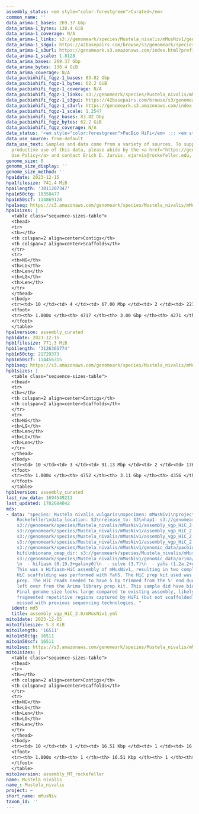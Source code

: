 ```yaml
---
assembly_status: <em style="color:forestgreen">Curated</em>
common_name: ''
data_arima-1_bases: 269.37 Gbp
data_arima-1_bytes: 138.4 GiB
data_arima-1_coverage: N/A
data_arima-1_links: s3://genomeark/species/Mustela_nivalis/mMusNiv1/genomic_data/arima/<br>
data_arima-1_s3gui: https://42basepairs.com/browse/s3/genomeark/species/Mustela_nivalis/mMusNiv1/genomic_data/arima/
data_arima-1_s3url: https://genomeark.s3.amazonaws.com/index.html?prefix=species/Mustela_nivalis/mMusNiv1/genomic_data/arima/
data_arima-1_scale: 1.8128
data_arima_bases: 269.37 Gbp
data_arima_bytes: 138.4 GiB
data_arima_coverage: N/A
data_pacbiohifi_fqgz-1_bases: 83.82 Gbp
data_pacbiohifi_fqgz-1_bytes: 62.2 GiB
data_pacbiohifi_fqgz-1_coverage: N/A
data_pacbiohifi_fqgz-1_links: s3://genomeark/species/Mustela_nivalis/mMusNiv1/genomic_data/pacbio_hifi/<br>
data_pacbiohifi_fqgz-1_s3gui: https://42basepairs.com/browse/s3/genomeark/species/Mustela_nivalis/mMusNiv1/genomic_data/pacbio_hifi/
data_pacbiohifi_fqgz-1_s3url: https://genomeark.s3.amazonaws.com/index.html?prefix=species/Mustela_nivalis/mMusNiv1/genomic_data/pacbio_hifi/
data_pacbiohifi_fqgz-1_scale: 1.2547
data_pacbiohifi_fqgz_bases: 83.82 Gbp
data_pacbiohifi_fqgz_bytes: 62.2 GiB
data_pacbiohifi_fqgz_coverage: N/A
data_status: '<em style="color:forestgreen">PacBio HiFi</em> ::: <em style="color:forestgreen">Arima</em>'
data_use_source: from-default
data_use_text: Samples and data come from a variety of sources. To support fair and
  productive use of this data, please abide by the <a href="https://genome10k.soe.ucsc.edu/data-use-policies/">Data
  Use Policy</a> and contact Erich D. Jarvis, ejarvis@rockefeller.edu, with any questions.
genome_size: 0
genome_size_display: ''
genome_size_method: ''
hpa1date: 2023-12-15
hpa1filesize: 741.4 MiB
hpa1length: '3011207347'
hpa1n50ctg: 18358477
hpa1n50scf: 114869128
hpa1seq: https://s3.amazonaws.com/genomeark/species/Mustela_nivalis/mMusNiv1/assembly_curated/mMusNiv1.HiC.hap1.decontam.20231215.fasta.gz
hpa1sizes: |
  <table class="sequence-sizes-table">
  <thead>
  <tr>
  <th></th>
  <th colspan=2 align=center>Contigs</th>
  <th colspan=2 align=center>Scaffolds</th>
  </tr>
  <tr>
  <th>NG</th>
  <th>LG</th>
  <th>Len</th>
  <th>LG</th>
  <th>Len</th>
  </tr>
  </thead>
  <tbody>
  <tr><td> 10 </td><td> 4 </td><td> 67.00 Mbp </td><td> 2 </td><td> 223.56 Mbp </td></tr><tr><td> 20 </td><td> 8 </td><td> 55.47 Mbp </td><td> 3 </td><td> 176.68 Mbp </td></tr><tr><td> 30 </td><td> 14 </td><td> 43.94 Mbp </td><td> 5 </td><td> 166.28 Mbp </td></tr><tr><td> 40 </td><td> 23 </td><td> 29.34 Mbp </td><td> 7 </td><td> 152.14 Mbp </td></tr><tr style="background-color:#cccccc;"><td> 50 </td><td> 36 </td><td style="background-color:#88ff88;"> 18.36 Mbp </td><td> 9 </td><td style="background-color:#88ff88;"> 114.87 Mbp </td></tr><tr><td> 60 </td><td> 56 </td><td> 11.50 Mbp </td><td> 12 </td><td> 98.22 Mbp </td></tr><tr><td> 70 </td><td> 94 </td><td> 5.37 Mbp </td><td> 15 </td><td> 70.56 Mbp </td></tr><tr><td> 80 </td><td> 197 </td><td> 1.54 Mbp </td><td> 35 </td><td> 3.66 Mbp </td></tr><tr><td> 90 </td><td> 831 </td><td> 220.93 Kbp </td><td> 470 </td><td> 250.09 Kbp </td></tr><tr><td> 100 </td><td> 4717 </td><td> 10.26 Kbp </td><td> 4271 </td><td> 10.26 Kbp </td></tr></tbody>
  <tfoot>
  <tr><th> 1.000x </th><th> 4717 </th><th> 3.00 Gbp </th><th> 4271 </th><th> 3.01 Gbp </th></tr>
  </tfoot>
  </table>
hpa1version: assembly_curated
hpb1date: 2023-12-15
hpb1filesize: 771.3 MiB
hpb1length: '3126365774'
hpb1n50ctg: 21729373
hpb1n50scf: 114456315
hpb1seq: https://s3.amazonaws.com/genomeark/species/Mustela_nivalis/mMusNiv1/assembly_curated/mMusNiv1.HiC.hap2.decontam.20231215.fasta.gz
hpb1sizes: |
  <table class="sequence-sizes-table">
  <thead>
  <tr>
  <th></th>
  <th colspan=2 align=center>Contigs</th>
  <th colspan=2 align=center>Scaffolds</th>
  </tr>
  <tr>
  <th>NG</th>
  <th>LG</th>
  <th>Len</th>
  <th>LG</th>
  <th>Len</th>
  </tr>
  </thead>
  <tbody>
  <tr><td> 10 </td><td> 3 </td><td> 91.13 Mbp </td><td> 2 </td><td> 176.64 Mbp </td></tr><tr><td> 20 </td><td> 7 </td><td> 64.43 Mbp </td><td> 4 </td><td> 159.27 Mbp </td></tr><tr><td> 30 </td><td> 13 </td><td> 44.96 Mbp </td><td> 6 </td><td> 154.67 Mbp </td></tr><tr><td> 40 </td><td> 22 </td><td> 30.57 Mbp </td><td> 8 </td><td> 137.01 Mbp </td></tr><tr style="background-color:#cccccc;"><td> 50 </td><td> 34 </td><td style="background-color:#88ff88;"> 21.73 Mbp </td><td> 11 </td><td style="background-color:#88ff88;"> 114.46 Mbp </td></tr><tr><td> 60 </td><td> 51 </td><td> 12.32 Mbp </td><td> 13 </td><td> 95.04 Mbp </td></tr><tr><td> 70 </td><td> 85 </td><td> 5.74 Mbp </td><td> 17 </td><td> 70.43 Mbp </td></tr><tr><td> 80 </td><td> 186 </td><td> 1.54 Mbp </td><td> 30 </td><td> 6.35 Mbp </td></tr><tr><td> 90 </td><td> 806 </td><td> 220.40 Kbp </td><td> 470 </td><td> 244.90 Kbp </td></tr><tr><td> 100 </td><td> 4752 </td><td> 14.40 Kbp </td><td> 4356 </td><td> 14.40 Kbp </td></tr></tbody>
  <tfoot>
  <tr><th> 1.000x </th><th> 4752 </th><th> 3.11 Gbp </th><th> 4356 </th><th> 3.13 Gbp </th></tr>
  </tfoot>
  </table>
hpb1version: assembly_curated
last_raw_data: 1694549211
last_updated: 1702684042
mds:
- data: "species: Mustela nivalis vulgaris\nspecimen: mMusNiv1\nprojects: \n  - vgp\nassembled_by_group:
    Rockefeller\ndata_location: S3\nrelease_to: S3\nhap1: s3://genomeark/species/Mustela_nivalis/mMusNiv1/assembly_vgp_HiC_2.0/mMusNiv1.HiC.hap1.20231215.fasta.gz\nhap2:
    s3://genomeark/species/Mustela_nivalis/mMusNiv1/assembly_vgp_HiC_2.0/mMusNiv1.HiC.hap2.20231215.fasta.gz\npretext_hap1:
    s3://genomeark/species/Mustela_nivalis/mMusNiv1/assembly_vgp_HiC_2.0/evaluation/hap1/pretext/mMusNiv1_hap1_s2.pretext\npretext_hap2:
    s3://genomeark/species/Mustela_nivalis/mMusNiv1/assembly_vgp_HiC_2.0/evaluation/hap2/pretext/mMusNiv1_hap2_s2.pretext\nkmer_spectra_img:
    s3://genomeark/species/Mustela_nivalis/mMusNiv1/assembly_vgp_HiC_2.0/evaluation/merqury/mMusNiv1_png/\npacbio_read_dir:
    s3://genomeark/species/Mustela_nivalis/mMusNiv1/genomic_data/pacbio_hifi/\npacbio_read_type:
    hifi\nbionano_cmap_dir: s3://genomeark/species/Mustela_nivalis/mMusNiv1/genomic_data/bionano/\nhic_read_dir:
    s3://genomeark/species/Mustela_nivalis/mMusNiv1/genomic_data/arima/\npipeline:
    \n  - hifiasm (0.19.3+galaxy0)\n  - solve (3.7)\n  - yahs (1.2a.2+galaxy1)\nnotes:
    This was a Hifiasm-HiC assembly of mMusNiv1, resulting in two complete haplotypes.
    HiC scaffolding was performed with YaHS. The HiC prep kit used was Arima library
    prep. The HiC reads needed to have 5 bp trimmed from the 5' end due to adapter
    left over from the Arima library prep kit. This sample did have bionano data.
    Final genome size looks large compared to existing assembly, likely because of
    fragmented repetitive regions captured by HiFi (but not scaffolded), which were
    missed with previous sequencing technologies. "
  ident: md5
  title: assembly_vgp_HiC_2.0/mMusNiv1.yml
mito1date: 2023-12-15
mito1filesize: 5.3 KiB
mito1length: '16511'
mito1n50ctg: 16511
mito1n50scf: 16511
mito1seq: https://s3.amazonaws.com/genomeark/species/Mustela_nivalis/mMusNiv1/assembly_MT_rockefeller/mMusNiv1.MT.20231215.fasta.gz
mito1sizes: |
  <table class="sequence-sizes-table">
  <thead>
  <tr>
  <th></th>
  <th colspan=2 align=center>Contigs</th>
  <th colspan=2 align=center>Scaffolds</th>
  </tr>
  <tr>
  <th>NG</th>
  <th>LG</th>
  <th>Len</th>
  <th>LG</th>
  <th>Len</th>
  </tr>
  </thead>
  <tbody>
  <tr><td> 10 </td><td> 1 </td><td> 16.51 Kbp </td><td> 1 </td><td> 16.51 Kbp </td></tr><tr><td> 20 </td><td> 1 </td><td> 16.51 Kbp </td><td> 1 </td><td> 16.51 Kbp </td></tr><tr><td> 30 </td><td> 1 </td><td> 16.51 Kbp </td><td> 1 </td><td> 16.51 Kbp </td></tr><tr><td> 40 </td><td> 1 </td><td> 16.51 Kbp </td><td> 1 </td><td> 16.51 Kbp </td></tr><tr style="background-color:#cccccc;"><td> 50 </td><td> 1 </td><td style="background-color:#ff8888;"> 16.51 Kbp </td><td> 1 </td><td style="background-color:#ff8888;"> 16.51 Kbp </td></tr><tr><td> 60 </td><td> 1 </td><td> 16.51 Kbp </td><td> 1 </td><td> 16.51 Kbp </td></tr><tr><td> 70 </td><td> 1 </td><td> 16.51 Kbp </td><td> 1 </td><td> 16.51 Kbp </td></tr><tr><td> 80 </td><td> 1 </td><td> 16.51 Kbp </td><td> 1 </td><td> 16.51 Kbp </td></tr><tr><td> 90 </td><td> 1 </td><td> 16.51 Kbp </td><td> 1 </td><td> 16.51 Kbp </td></tr><tr><td> 100 </td><td> 1 </td><td> 16.51 Kbp </td><td> 1 </td><td> 16.51 Kbp </td></tr></tbody>
  <tfoot>
  <tr><th> 1.000x </th><th> 1 </th><th> 16.51 Kbp </th><th> 1 </th><th> 16.51 Kbp </th></tr>
  </tfoot>
  </table>
mito1version: assembly_MT_rockefeller
name: Mustela nivalis
name_: Mustela_nivalis
project: ~
short_name: mMusNiv
taxon_id: ''
---
```

